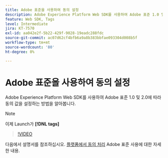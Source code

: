 ```yaml
---
title: Adobe 표준을 사용하여 동의 설정
description: Adobe Experience Platform Web SDK를 사용하여 Adobe 표준 1.0 및 2.0에 따라 동의 값을 설정하는 방법을 알아봅니다.
feature: Web SDK, Tags
level: Intermediate
jira: KT-7570
exl-id: aa042e2f-5b22-429f-9028-19eadc288fdc
source-git-commit: ac07d62cf4bfb6a9a8b383bbfae093304d008b5f
workflow-type: tm+mt
source-wordcount: '80'
ht-degree: 0%

---
```


# Adobe 표준을 사용하여 동의 설정

Adobe Experience Platform Web SDK를 사용하여 Adobe 표준 1.0 및 2.0에 따라 동의 값을 설정하는 방법을 알아봅니다.

>[!NOTE]
>
> 이제 Launch가 **[!DNL tags]**

>[!VIDEO](https://video.tv.adobe.com/v/332694/?quality=12&learn=on)

다음에서 설명서를 참조하십시오. [플랫폼에서 동의 처리](https://experienceleague.adobe.com/docs/experience-platform/landing/governance-privacy-security/consent/iab/overview.html) Adobe 표준 사용에 대한 자세한 내용.
